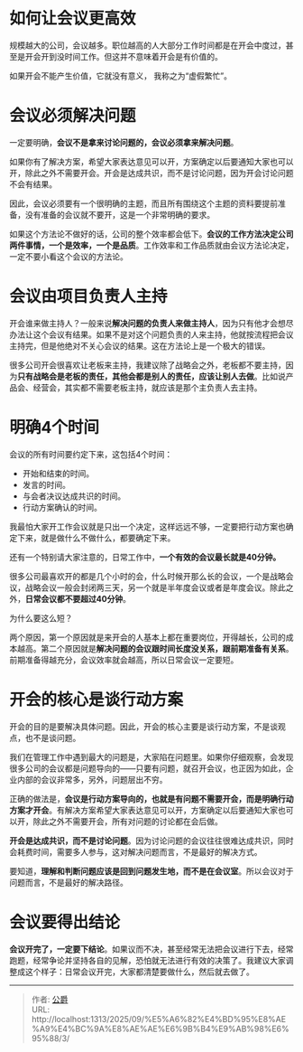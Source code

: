 # 如何让会议更高效

规模越大的公司，会议越多。职位越高的人大部分工作时间都是在开会中度过，甚至是开会开到没时间工作。但这并不意味着开会是有价值的。

如果开会不能产生价值，它就没有意义， 我称之为“虚假繁忙”。

# 会议必须解决问题

一定要明确，**会议不是拿来讨论问题的，会议必须拿来解决问题**。

如果你有了解决方案，希望大家表达意见可以开，方案确定以后要通知大家也可以开，除此之外不需要开会。开会是达成共识，而不是讨论问题，因为开会讨论问题不会有结果。

因此，会议必须要有一个很明确的主题，而且所有围绕这个主题的资料要提前准备，没有准备的会议就不要开，这是一个非常明确的要求。

如果这个方法论不做好的话，公司的整个效率都会低下。**会议的工作方法决定公司两件事情，一个是效率，一个是品质**。工作效率和工作品质就由会议方法论决定，一定不要小看这个会议的方法论。

# 会议由项目负责人主持

开会谁来做主持人？一般来说**解决问题的负责人来做主持人**，因为只有他才会想尽办法让这个会议有结果。如果不是对这个问题负责的人来主持，他就按流程把会议主持完，但是他绝对不关心会议的结果。这在方法论上是一个极大的错误。

很多公司开会很喜欢让老板来主持，我建议除了战略会之外，老板都不要主持，因为**只有战略会是老板的责任，其他会都是别人的责任，应该让别人去做**。比如说产品会、经营会，其实都不需要老板主持，就应该是那个主负责人去主持。

# 明确4个时间

会议的所有时间要约定下来，这包括4个时间：

*   开始和结束的时间。
*   发言的时间。
*   与会者决议达成共识的时间。
*   行动方案确认的时间。

我最怕大家开工作会议就是只出一个决定，这样远远不够，一定要把行动方案也确定下来，就是做什么不做什么，都要确定下来。

还有一个特别请大家注意的，日常工作中，**一个有效的会议最长就是40分钟。**

很多公司最喜欢开的都是几个小时的会，什么时候开那么长的会议，一个是战略会议，战略会议一般会封闭两三天，另一个就是半年度会议或者是年度会议。除此之外，**日常会议都不要超过40分钟**。

为什么要这么短？

两个原因，第一个原因就是来开会的人基本上都在重要岗位，开得越长，公司的成本越高。第二个原因就是**解决问题的会议跟时间长度没关系，跟前期准备有关系**。前期准备得越充分，会议效率就会越高，所以日常会议一定要短。

# 开会的核心是谈行动方案

开会的目的是要解决具体问题。因此，开会的核心主要是谈行动方案，不是谈观点，也不是谈问题。

我们在管理工作中遇到最大的问题是，大家陷在问题里。如果你仔细观察，会发现很多公司的会议都是问题导向的——只要有问题，就召开会议，也正因为如此，企业内部的会议非常多，另外，问题层出不穷。

正确的做法是，**会议是行动方案导向的，也就是有问题不需要开会，而是明确行动方案才开会**。有解决方案希望大家表达意见可以开，方案确定以后要通知大家也可以开，除此之外不需要开会，所有对问题的讨论都在会后做。

**开会是达成共识，而不是讨论问题**。因为讨论问题的会议往往很难达成共识，同时会耗费时间，需要多人参与，这对解决问题而言，不是最好的解决方式。

要知道，**理解和判断问题应该是回到问题发生地，而不是在会议室**。所以会议对于问题而言，不是最好的解决路径。

# 会议要得出结论

**会议开完了，一定要下结论**。如果议而不决，甚至经常无法把会议进行下去，经常跑题，经常争论并坚持各自的见解，恐怕就无法进行有效的决策了。我建议大家调整成这个样子：日常会议开完，大家都清楚要做什么，然后就去做了。

---

> 作者: [公爵](https://blog.gjcloak.top)  
> URL: http://localhost:1313/2025/09/%E5%A6%82%E4%BD%95%E8%AE%A9%E4%BC%9A%E8%AE%AE%E6%9B%B4%E9%AB%98%E6%95%88/3/  

